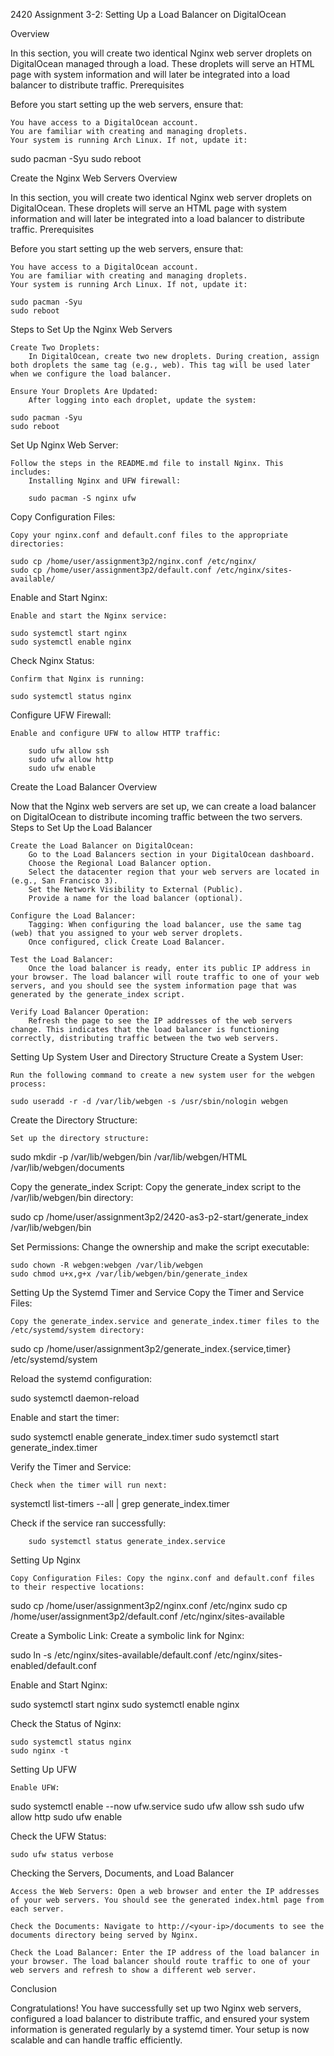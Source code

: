 2420 Assignment 3-2: Setting Up a Load Balancer on DigitalOcean

Overview

In this section, you will create two identical Nginx web server droplets on DigitalOcean managed through a load. These droplets will serve an HTML page with system information and will later be integrated into a load balancer to distribute traffic.
Prerequisites

Before you start setting up the web servers, ensure that:

    You have access to a DigitalOcean account.
    You are familiar with creating and managing droplets.
    Your system is running Arch Linux. If not, update it:

sudo pacman -Syu
sudo reboot

Create the Nginx Web Servers
Overview

In this section, you will create two identical Nginx web server droplets on DigitalOcean. These droplets will serve an HTML page with system information and will later be integrated into a load balancer to distribute traffic.
Prerequisites

Before you start setting up the web servers, ensure that:

    You have access to a DigitalOcean account.
    You are familiar with creating and managing droplets.
    Your system is running Arch Linux. If not, update it:

    sudo pacman -Syu
    sudo reboot

Steps to Set Up the Nginx Web Servers

    Create Two Droplets:
        In DigitalOcean, create two new droplets. During creation, assign both droplets the same tag (e.g., web). This tag will be used later when we configure the load balancer.

    Ensure Your Droplets Are Updated:
        After logging into each droplet, update the system:

    sudo pacman -Syu
    sudo reboot

Set Up Nginx Web Server:

    Follow the steps in the README.md file to install Nginx. This includes:
        Installing Nginx and UFW firewall:

        sudo pacman -S nginx ufw

Copy Configuration Files:

    Copy your nginx.conf and default.conf files to the appropriate directories:

    sudo cp /home/user/assignment3p2/nginx.conf /etc/nginx/
    sudo cp /home/user/assignment3p2/default.conf /etc/nginx/sites-available/

Enable and Start Nginx:

    Enable and start the Nginx service:

    sudo systemctl start nginx
    sudo systemctl enable nginx

Check Nginx Status:

    Confirm that Nginx is running:

    sudo systemctl status nginx

Configure UFW Firewall:

    Enable and configure UFW to allow HTTP traffic:

        sudo ufw allow ssh
        sudo ufw allow http
        sudo ufw enable

Create the Load Balancer
Overview

Now that the Nginx web servers are set up, we can create a load balancer on DigitalOcean to distribute incoming traffic between the two servers.
Steps to Set Up the Load Balancer

    Create the Load Balancer on DigitalOcean:
        Go to the Load Balancers section in your DigitalOcean dashboard.
        Choose the Regional Load Balancer option.
        Select the datacenter region that your web servers are located in (e.g., San Francisco 3).
        Set the Network Visibility to External (Public).
        Provide a name for the load balancer (optional).

    Configure the Load Balancer:
        Tagging: When configuring the load balancer, use the same tag (web) that you assigned to your web server droplets.
        Once configured, click Create Load Balancer.

    Test the Load Balancer:
        Once the load balancer is ready, enter its public IP address in your browser. The load balancer will route traffic to one of your web servers, and you should see the system information page that was generated by the generate_index script.

    Verify Load Balancer Operation:
        Refresh the page to see the IP addresses of the web servers change. This indicates that the load balancer is functioning correctly, distributing traffic between the two web servers.

Setting Up System User and Directory Structure
Create a System User:

    Run the following command to create a new system user for the webgen process:

    sudo useradd -r -d /var/lib/webgen -s /usr/sbin/nologin webgen

Create the Directory Structure:

    Set up the directory structure:

sudo mkdir -p /var/lib/webgen/bin /var/lib/webgen/HTML /var/lib/webgen/documents

Copy the generate_index Script: Copy the generate_index script to the /var/lib/webgen/bin directory:

sudo cp /home/user/assignment3p2/2420-as3-p2-start/generate_index /var/lib/webgen/bin

Set Permissions: Change the ownership and make the script executable:

    sudo chown -R webgen:webgen /var/lib/webgen
    sudo chmod u+x,g+x /var/lib/webgen/bin/generate_index

Setting Up the Systemd Timer and Service
Copy the Timer and Service Files:

    Copy the generate_index.service and generate_index.timer files to the /etc/systemd/system directory:

sudo cp /home/user/assignment3p2/generate_index.{service,timer} /etc/systemd/system

Reload the systemd configuration:

sudo systemctl daemon-reload

Enable and start the timer:

sudo systemctl enable generate_index.timer
sudo systemctl start generate_index.timer

Verify the Timer and Service:

    Check when the timer will run next:

systemctl list-timers --all | grep generate_index.timer

Check if the service ran successfully:

        sudo systemctl status generate_index.service

Setting Up Nginx

    Copy Configuration Files: Copy the nginx.conf and default.conf files to their respective locations:

sudo cp /home/user/assignment3p2/nginx.conf /etc/nginx
sudo cp /home/user/assignment3p2/default.conf /etc/nginx/sites-available

Create a Symbolic Link: Create a symbolic link for Nginx:

sudo ln -s /etc/nginx/sites-available/default.conf /etc/nginx/sites-enabled/default.conf

Enable and Start Nginx:

sudo systemctl start nginx
sudo systemctl enable nginx

Check the Status of Nginx:

    sudo systemctl status nginx
    sudo nginx -t

Setting Up UFW

    Enable UFW:

sudo systemctl enable --now ufw.service
sudo ufw allow ssh
sudo ufw allow http
sudo ufw enable

Check the UFW Status:

    sudo ufw status verbose

Checking the Servers, Documents, and Load Balancer

    Access the Web Servers: Open a web browser and enter the IP addresses of your web servers. You should see the generated index.html page from each server.

    Check the Documents: Navigate to http://<your-ip>/documents to see the documents directory being served by Nginx.

    Check the Load Balancer: Enter the IP address of the load balancer in your browser. The load balancer should route traffic to one of your web servers and refresh to show a different web server.

Conclusion

Congratulations! You have successfully set up two Nginx web servers, configured a load balancer to distribute traffic, and ensured your system information is generated regularly by a systemd timer. Your setup is now scalable and can handle traffic efficiently.
